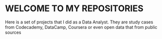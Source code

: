 # WELCOME TO MY REPOSITORIES

Here is a set of projects that I did as a Data Analyst.
They are study cases from Codecademy, DataCamp, Coursera or even open data that from public sources
